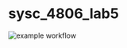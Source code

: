 # sysc_4806_lab5

![example workflow](https://github.com/github/docs/actions/workflows/main.yml/badge.svg)
